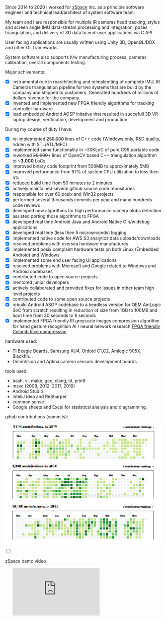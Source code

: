 Since 2014 to 2020 I worked for <a href="http://www.zspace.com" target="_blank">zSpace</a> Inc.
as a principle software engineer and technical lead/architect of system software team.

My team and I are responsible for multiple IR cameras head tracking,
stylus and screen angle IMU data-stream processing and integration, poses triangulation, and delivery of 3D data to
end-user applications via C API.

User facing applications are usually written using Unity 3D, OpenGL/DDX and other GL frameworks.

System software also supports h/w manufacturing process, cameras calibration, overall components testing. 

Major achivements:
 - [x] instrumental role in rearchitecting and reimplemting of complete IMU, IR Cameras triangulation pipeline for two systems that are build by the company and shipped to customers. Generated hundreds of millions of dollars revenue for the company. 
 - [x] invented and implemented new FPGA friendly algorithms for tracking controller hardware. 
 - [x] lead embedded Android AOSP initative that resulted in succefull 3D VR laptop design, verification, development and production. 

During my course of duty I have:
 - [x] re-implemented ~~250,000~~ lines of C++ code (Windows only, R&D quality, ridden with STL/ATL/MFC)
 - [x] implemented same functionality in ~30KLoC of pure C99 portable code
 - [x] reworked ~~30,000~~+ lines of OpenCV based C++ triangulation algorithm to **~3,000** LoCs 
 - [x] improved binary code footprint from 500MB to approximately 5MB
 - [x] improved performance from 97% of system CPU utilization to less then 5%
 - [x] reduced build time from 50 minutes to 2 minutes
 - [x] actively maintained several github source code repositories
 - [x] responsible for over 60 posix and Win32 projects
 - [x] performed several thousands commits per year and many hundreds code reviews
 - [x] developed new algorithms for high performance camera blobs detection 
 - [x] assisted porting those algorithms to FPGA
 - [x] developed real time Android Java and Android Native C h/w debug applications 
 - [x] developed real time (less then 5 microseconds) logging
 - [x] implemented native code for AWS S3 analytics data uploads/downloads 
 - [x] resolved problems with oversea hardware manufactures
 - [x] implemented posix complaint hardware tests on both Linux (Embedded Android) and Windows
 - [x] implemented some end user facing UI applications
 - [x] resolved problems with Microsoft and Google related to Windows and Android codebases
 - [x] contributed code to open source projects
 - [x] mentored junior developers
 - [x] actively collaborated and provided fixes for issues in other team high level projects
 - [x] contributed code to some open source projects
 - [x] rebuild Android ASOP codebase to a headless version for OEM AmLogic SoC from scratch resulting in reduction of size from 1GB to 100MB and boot time from 30 seconds to 6 seconds
 - [x] implemented FPGA friendly IR greyscale images compression algorithm for hand gesture recognition AI / neural network research  <a href="https://github.com/leok7v/bdgr/blob/master/bdgr.c" target="_blank">FPGA friendly Golomb Rice compression</a>

hardware used:

 *  TI Beagle Boards, Samsung XU4, Ordoid C1,C2, Amlogic 905X, Blackfin...
 *  OmniVision and Aptina camera sensors development boards

tools used:
 * bash, vi, make, gcc, clang, ld, printf
 * msvc (2008, 2012, 2017, 2019)
 * Android Studio
 * InteliJ Idea and ReSharper
 * common sense
 * Google sheets and Excel for statistical analysis and diagramming.
 
gihub contributions (commits): 

![2019-punch-card](2019-punch-card.png)
![2018-punch-card](2018-punch-card.png)
![2017-punch-card](2017-punch-card.png)

<section class="accordion">
  <input type="checkbox" name="collapse" id="handle1">
  <p class="handle">
    <label for="handle1">zSpace demo video</label>
  <p>
  <div class="content">
    <div style="align: center; padding-left: 18pt;">
        <iframe width="280" height="153"  src="https://www.youtube.com/embed/-jsNH-H60io?rel=0&amp;autoplay=0&mute=1" 
         frameborder="0" allow="accelerometer; encrypted-media; gyroscope; picture-in-picture" allowfullscreen></iframe>    
    </div>
  </div>
</section>

